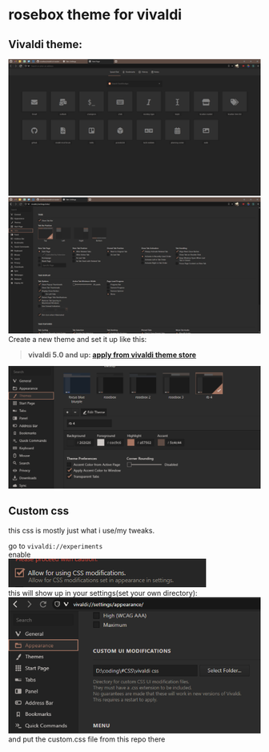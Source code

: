 # rosebox theme for vivaldi
  
## Vivaldi theme: 
![1](../_screenshots/vivaldi_old.png)
![2](../_screenshots/vivaldi_old2.png)
Create a new theme and set it up like this:  
> **vivaldi 5.0 and up: [apply from vivaldi theme store](https://themes.vivaldi.net/themes/g1OJ53DlAob)** 
   
![theme](../_screenshots/vivaldi_themesett.png)  

## Custom css
this css is mostly just what i use/my tweaks.

go to ``vivaldi://experiments``  
enable  
![this](../_screenshots/vivaldi_checkbox.png)  
this will show up in your settings(set your own directory):  
![css](../_screenshots/vivaldi_csspath.png)   
and put the custom.css file from this repo there  

